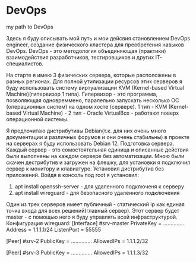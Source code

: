 # DevOps
my path to DevOps

Здесь я буду описывать мой путь и мои дейсвия становлением DevOps engineer, создание физического кластера для преобретения навыков DevOps.
DevOps - это методология объединяющая (практики) взаимодействия разработчиков, тестировщиков и других IT-специалистов. 

На старте я имею 3 физических сервера, которые расположены в разных регионах.
Для полной утилизации ресурсов этих серверов я буду использовать систему виртуализации KVM (Kernel-based Virtual Machine)(гипервизор 1 типа).
Гипервизор - это программа, позволяющая одновреммено, паралельно запускать несколько ОС (операционных систем) на одном хосте (сервере).
 1 тип - KVM (Kernel-based Virtual Machine) - 
 2 тип - Oracle VirtualBox - работают поверх операционной системы.

Я предпочитаю дистрибутивы Debian(т.к. для них очень много документации и различных форумов и они очень стабильны) в проекте на серверах я буду использовать Debian 12.
 Подготовка сервера.
 Каждый сервер - это сомостоятельная единица и описанные действия были выполнены на каждом сервере без автоматизации.
 Мною были скачен дестрибутив и загружен на флешку, для установки я подключил сервер к монитору и клавиатуре.
 Установил дистрибутив без приложений. Войдя в консоль под root я установил:
  1. apt install openssh-server - для удаленного подключеня к серверу
  2. apt install wireguard - для безопасного удаленного подключения

Один из трех серверов имеет публичный - статический ip как единая точка входа для всех решений(главный сервер).
 Этот сервер будет master - с помощью него я буду управлять всей инфраструктурой.
  Конфигурация wireguard:
[Interface]
#srv-master
PrivateKey = ..............
Address = 1.1.1.1/24
ListenPort = 55555

[Peer]
#srv-2
PublicKey = ..............
AllowedIPs = 1.1.1.2/32

[Peer]
#srv-3
PublicKey = ..............
AllowedIPs = 1.1.1.3/32




